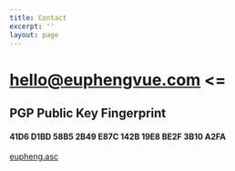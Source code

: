 ```yaml
---
title: Contact
excerpt: ''
layout: page
---
```

# [hello@euphengvue.com](mailto:hello@euphengvue.com) <=

## PGP Public Key Fingerprint

#### 41D6 D1BD 58B5 2B49 E87C  142B 19E8 BE2F 3B10 A2FA

[eupheng.asc](https://github.com/euvue/pgp-public-key/blob/main/eupheng.asc)

